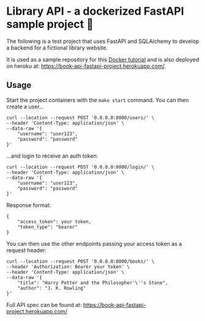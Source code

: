# Library API - a dockerized FastAPI sample project 📖

The following is a test project that uses FastAPI and SQLAlchemy to develop a backend for a fictional library website. 

It is used as a sample repository for this [Docker tutorial](https://luisgc93.medium.com/docker-for-newbies-24601dfd1e6c) and is also deployed on heroku at: https://book-api-fastapi-project.herokuapp.com/.

## Usage
Start the project containers with the `make start` command. You can then create a user...


````
curl --location --request POST '0.0.0.0:8000/users/' \
--header 'Content-Type: application/json' \
--data-raw '{
    "username": "user123",
    "password": "password"
}'
````

...and login to receive an auth token:
````
curl --location --request POST '0.0.0.0:8000/login/' \
--header 'Content-Type: application/json' \
--data-raw '{
    "username": "user123",
    "password": "password"
}'
````

Response format:

````
{
    "access_token": your token,
    "token_type": "bearer"
}
````

You can then use the other endpoints passing your access token as a request header:

````
curl --location --request POST '0.0.0.0:8000/books/' \
--header 'Authorization: Bearer your token' \
--header 'Content-Type: application/json' \
--data-raw '{
    "title": "Harry Potter and the Philosopher'\''s Stone",
    "author": "J. K. Rowling"
}'
````

Full API spec can be found at:
https://book-api-fastapi-project.herokuapp.com/

